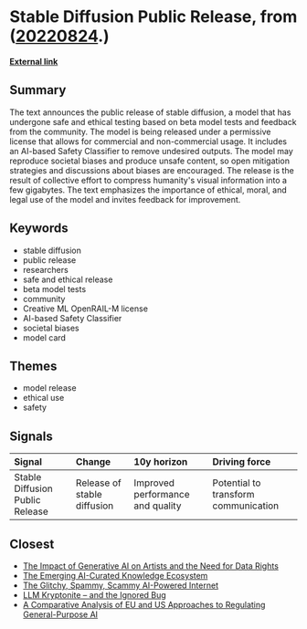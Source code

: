 # __Stable Diffusion Public Release__, from ([20220824](https://kghosh.substack.com/p/20220824).)

__[External link](https://stability.ai/blog/stable-diffusion-public-release)__



## Summary

The text announces the public release of stable diffusion, a model that has undergone safe and ethical testing based on beta model tests and feedback from the community. The model is being released under a permissive license that allows for commercial and non-commercial usage. It includes an AI-based Safety Classifier to remove undesired outputs. The model may reproduce societal biases and produce unsafe content, so open mitigation strategies and discussions about biases are encouraged. The release is the result of collective effort to compress humanity's visual information into a few gigabytes. The text emphasizes the importance of ethical, moral, and legal use of the model and invites feedback for improvement.

## Keywords

* stable diffusion
* public release
* researchers
* safe and ethical release
* beta model tests
* community
* Creative ML OpenRAIL-M license
* AI-based Safety Classifier
* societal biases
* model card

## Themes

* model release
* ethical use
* safety

## Signals

| Signal                          | Change                      | 10y horizon                      | Driving force                        |
|:--------------------------------|:----------------------------|:---------------------------------|:-------------------------------------|
| Stable Diffusion Public Release | Release of stable diffusion | Improved performance and quality | Potential to transform communication |

## Closest

* [The Impact of Generative AI on Artists and the Need for Data Rights](858dac884c8fe7dfa6fc0c2cf093e97f)
* [The Emerging AI-Curated Knowledge Ecosystem](a9266018b458295480a07167310458a9)
* [The Glitchy, Spammy, Scammy AI-Powered Internet](b30a4282af9e53ca673438a8223d9525)
* [LLM Kryptonite – and the Ignored Bug](ee99edefa47ee27dd9a542883d01ba46)
* [A Comparative Analysis of EU and US Approaches to Regulating General-Purpose AI](92c576db749f12173f65323567670895)